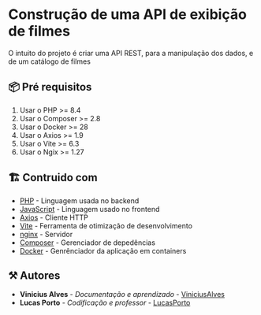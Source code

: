 # Construção de uma API de exibição de filmes

O intuito do projeto é criar uma API REST, para a manipulação dos dados, e de um catálogo de filmes

## 📦 Pré requisitos

1. Usar o PHP >= 8.4
2. Usar o Composer >= 2.8
3. Usar o Docker >= 28
4. Usar o Axios >= 1.9
5. Usar o Vite >= 6.3
6. Usar o Ngix >= 1.27

## 🏗️ Contruido com

* [PHP](https://www.php.net/docs.php) - Linguagem usada no backend
* [JavaScript](https://developer.mozilla.org/en-US/docs/Web/JavaScript) - Linguagem usado no frontend
* [Axios](https://axios-http.com/ptbr/docs/intro) - Cliente HTTP
* [Vite](https://vite.dev/guide/) - Ferramenta de otimização de desenvolvimento
* [nginx](https://nginx.org/en/docs/) - Servidor
* [Composer](https://getcomposer.org/) - Gerenciador de depedências
* [Docker](https://docs.docker.com/) - Genrênciador da aplicação em containers

## ⚒️ Autores
* **Vinicius Alves** - *Documentação e aprendizado* - [ViniciusAlves](https://github.com/Vinicius-ASousa)
* **Lucas Porto** - *Codificação e professor* - [LucasPorto](https://github.com/LucasPortoDeDeus)